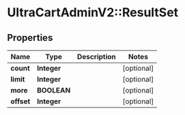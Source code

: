 # UltraCartAdminV2::ResultSet

## Properties
Name | Type | Description | Notes
------------ | ------------- | ------------- | -------------
**count** | **Integer** |  | [optional] 
**limit** | **Integer** |  | [optional] 
**more** | **BOOLEAN** |  | [optional] 
**offset** | **Integer** |  | [optional] 


